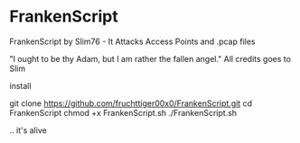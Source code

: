 # FrankenScript
FrankenScript by Slim76 - It Attacks Access Points and .pcap files


"I ought to be thy Adam, but I am rather the fallen angel."
All credits goes to Slim

install

git clone https://github.com/fruchttiger00x0/FrankenScript.git
cd FrankenScript
chmod +x FrankenScript.sh
./FrankenScript.sh

.. it's alive
